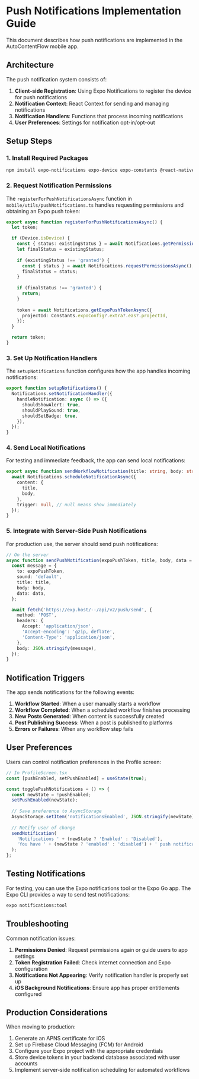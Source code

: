 # Push Notifications Implementation Guide

This document describes how push notifications are implemented in the AutoContentFlow mobile app.

## Architecture

The push notification system consists of:

1. **Client-side Registration**: Using Expo Notifications to register the device for push notifications
2. **Notification Context**: React Context for sending and managing notifications 
3. **Notification Handlers**: Functions that process incoming notifications
4. **User Preferences**: Settings for notification opt-in/opt-out

## Setup Steps

### 1. Install Required Packages

```bash
npm install expo-notifications expo-device expo-constants @react-native-async-storage/async-storage
```

### 2. Request Notification Permissions

The `registerForPushNotificationsAsync` function in `mobile/utils/pushNotifications.ts` handles requesting permissions and obtaining an Expo push token:

```typescript
export async function registerForPushNotificationsAsync() {
  let token;

  if (Device.isDevice) {
    const { status: existingStatus } = await Notifications.getPermissionsAsync();
    let finalStatus = existingStatus;
    
    if (existingStatus !== 'granted') {
      const { status } = await Notifications.requestPermissionsAsync();
      finalStatus = status;
    }
    
    if (finalStatus !== 'granted') {
      return;
    }
    
    token = await Notifications.getExpoPushTokenAsync({
      projectId: Constants.expoConfig?.extra?.eas?.projectId,
    });
  }

  return token;
}
```

### 3. Set Up Notification Handlers

The `setupNotifications` function configures how the app handles incoming notifications:

```typescript
export function setupNotifications() {
  Notifications.setNotificationHandler({
    handleNotification: async () => ({
      shouldShowAlert: true,
      shouldPlaySound: true,
      shouldSetBadge: true,
    }),
  });
}
```

### 4. Send Local Notifications

For testing and immediate feedback, the app can send local notifications:

```typescript
export async function sendWorkflowNotification(title: string, body: string) {
  await Notifications.scheduleNotificationAsync({
    content: {
      title,
      body,
    },
    trigger: null, // null means show immediately
  });
}
```

### 5. Integrate with Server-Side Push Notifications

For production use, the server should send push notifications:

```typescript
// On the server
async function sendPushNotification(expoPushToken, title, body, data = {}) {
  const message = {
    to: expoPushToken,
    sound: 'default',
    title: title,
    body: body,
    data: data,
  };

  await fetch('https://exp.host/--/api/v2/push/send', {
    method: 'POST',
    headers: {
      Accept: 'application/json',
      'Accept-encoding': 'gzip, deflate',
      'Content-Type': 'application/json',
    },
    body: JSON.stringify(message),
  });
}
```

## Notification Triggers

The app sends notifications for the following events:

1. **Workflow Started**: When a user manually starts a workflow
2. **Workflow Completed**: When a scheduled workflow finishes processing
3. **New Posts Generated**: When content is successfully created 
4. **Post Publishing Success**: When a post is published to platforms
5. **Errors or Failures**: When any workflow step fails

## User Preferences

Users can control notification preferences in the Profile screen:

```typescript
// In ProfileScreen.tsx
const [pushEnabled, setPushEnabled] = useState(true);

const togglePushNotifications = () => {
  const newState = !pushEnabled;
  setPushEnabled(newState);
  
  // Save preference to AsyncStorage
  AsyncStorage.setItem('notificationsEnabled', JSON.stringify(newState));
  
  // Notify user of change
  sendNotification(
    'Notifications ' + (newState ? 'Enabled' : 'Disabled'),
    'You have ' + (newState ? 'enabled' : 'disabled') + ' push notifications'
  );
};
```

## Testing Notifications

For testing, you can use the Expo notifications tool or the Expo Go app. The Expo CLI provides a way to send test notifications:

```bash
expo notifications:tool
```

## Troubleshooting

Common notification issues:

1. **Permissions Denied**: Request permissions again or guide users to app settings
2. **Token Registration Failed**: Check internet connection and Expo configuration
3. **Notifications Not Appearing**: Verify notification handler is properly set up
4. **iOS Background Notifications**: Ensure app has proper entitlements configured

## Production Considerations

When moving to production:

1. Generate an APNS certificate for iOS
2. Set up Firebase Cloud Messaging (FCM) for Android
3. Configure your Expo project with the appropriate credentials
4. Store device tokens in your backend database associated with user accounts
5. Implement server-side notification scheduling for automated workflows